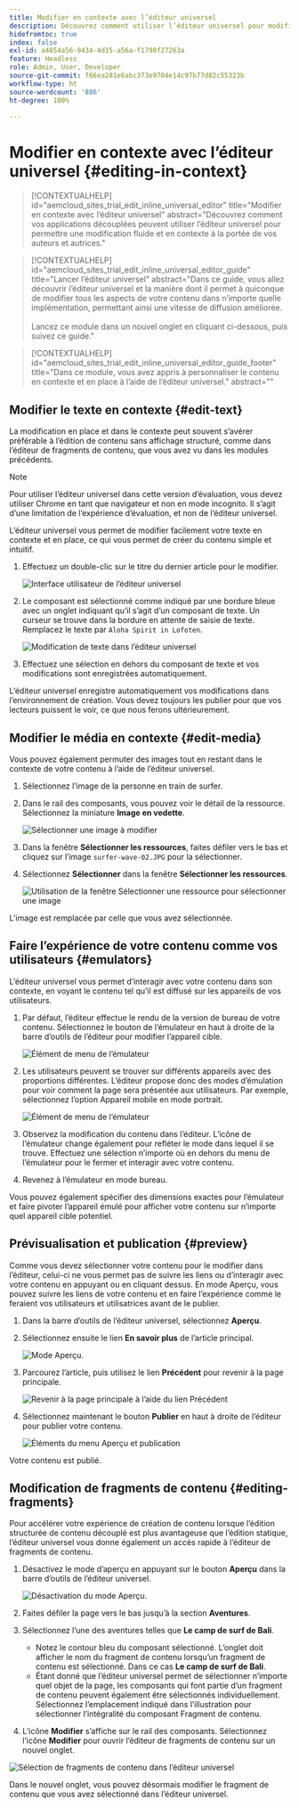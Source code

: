 ```yaml
---
title: Modifier en contexte avec l’éditeur universel
description: Découvrez comment utiliser l’éditeur universel pour modifier n’importe quel aspect de votre contenu en place et dans son contexte dans n’importe quelle mise en oeuvre.
hidefromtoc: true
index: false
exl-id: a4854a56-9434-4d15-a56a-f1798f27263a
feature: Headless
role: Admin, User, Developer
source-git-commit: f66ea281e6abc373e9704e14c97b77d82c55323b
workflow-type: ht
source-wordcount: '886'
ht-degree: 100%

---
```



# Modifier en contexte avec l’éditeur universel {#editing-in-context}

>[!CONTEXTUALHELP]
>id="aemcloud_sites_trial_edit_inline_universal_editor"
>title="Modifier en contexte avec l’éditeur universel"
>abstract="Découvrez comment vos applications découplées peuvent utiliser l’éditeur universel pour permettre une modification fluide et en contexte à la portée de vos auteurs et autrices."

>[!CONTEXTUALHELP]
>id="aemcloud_sites_trial_edit_inline_universal_editor_guide"
>title="Lancer l’éditeur universel"
>abstract="Dans ce guide, vous allez découvrir l’éditeur universel et la manière dont il permet à quiconque de modifier tous les aspects de votre contenu dans n’importe quelle implémentation, permettant ainsi une vitesse de diffusion améliorée.<br><br>Lancez ce module dans un nouvel onglet en cliquant ci-dessous, puis suivez ce guide."

>[!CONTEXTUALHELP]
>id="aemcloud_sites_trial_edit_inline_universal_editor_guide_footer"
>title="Dans ce module, vous avez appris à personnaliser le contenu en contexte et en place à l’aide de l’éditeur universel."
>abstract=""

## Modifier le texte en contexte {#edit-text}

La modification en place et dans le contexte peut souvent s’avérer préférable à l’édition de contenu sans affichage structuré, comme dans l’éditeur de fragments de contenu, que vous avez vu dans les modules précédents.

>[!NOTE]
>
>Pour utiliser l’éditeur universel dans cette version d’évaluation, vous devez utiliser Chrome en tant que navigateur et non en mode incognito. Il s’agit d’une limitation de l’expérience d’évaluation, et non de l’éditeur universel.

L’éditeur universel vous permet de modifier facilement votre texte en contexte et en place, ce qui vous permet de créer du contenu simple et intuitif.

1. Effectuez un double-clic sur le titre du dernier article pour le modifier.

   ![Interface utilisateur de l’éditeur universel](assets/do-not-localize/ue-component-mode.png)

1. Le composant est sélectionné comme indiqué par une bordure bleue avec un onglet indiquant qu’il s’agit d’un composant de texte. Un curseur se trouve dans la bordure en attente de saisie de texte. Remplacez le texte par `Aloha Spirit in Lofoten`.

   ![Modification de texte dans l’éditeur universel](assets/do-not-localize/ue-edit-text-2.png)

1. Effectuez une sélection en dehors du composant de texte et vos modifications sont enregistrées automatiquement.

L’éditeur universel enregistre automatiquement vos modifications dans l’environnement de création. Vous devez toujours les publier pour que vos lecteurs puissent le voir, ce que nous ferons ultérieurement.

## Modifier le média en contexte {#edit-media}

Vous pouvez également permuter des images tout en restant dans le contexte de votre contenu à l’aide de l’éditeur universel.

1. Sélectionnez l’image de la personne en train de surfer.

1. Dans le rail des composants, vous pouvez voir le détail de la ressource. Sélectionnez la miniature **Image en vedette**.

   ![Sélectionner une image à modifier](assets/do-not-localize/ue-edit-media.png)

1. Dans la fenêtre **Sélectionner les ressources**, faites défiler vers le bas et cliquez sur l’image `surfer-wave-02.JPG` pour la sélectionner.

1. Sélectionnez **Sélectionner** dans la fenêtre **Sélectionner les ressources**.

   ![Utilisation de la fenêtre Sélectionner une ressource pour sélectionner une image](assets/do-not-localize/ue-select-asset.png)

L’image est remplacée par celle que vous avez sélectionnée.

## Faire l’expérience de votre contenu comme vos utilisateurs {#emulators}

L’éditeur universel vous permet d’interagir avec votre contenu dans son contexte, en voyant le contenu tel qu’il est diffusé sur les appareils de vos utilisateurs.

1. Par défaut, l’éditeur effectue le rendu de la version de bureau de votre contenu. Sélectionnez le bouton de l’émulateur en haut à droite de la barre d’outils de l’éditeur pour modifier l’appareil cible.

   ![Élément de menu de l’émulateur](assets/do-not-localize/ue-emulator-1.png)

1. Les utilisateurs peuvent se trouver sur différents appareils avec des proportions différentes. L’éditeur propose donc des modes d’émulation pour voir comment la page sera présentée aux utilisateurs. Par exemple, sélectionnez l’option Appareil mobile en mode portrait.

   ![Élément de menu de l’émulateur](assets/do-not-localize/ue-emulator-2.png)

1. Observez la modification du contenu dans l’éditeur. L’icône de l’émulateur change également pour refléter le mode dans lequel il se trouve. Effectuez une sélection n’importe où en dehors du menu de l’émulateur pour le fermer et interagir avec votre contenu.

1. Revenez à l’émulateur en mode bureau.

Vous pouvez également spécifier des dimensions exactes pour l’émulateur et faire pivoter l’appareil émulé pour afficher votre contenu sur n’importe quel appareil cible potentiel.

## Prévisualisation et publication {#preview}

Comme vous devez sélectionner votre contenu pour le modifier dans l’éditeur, celui-ci ne vous permet pas de suivre les liens ou d’interagir avec votre contenu en appuyant ou en cliquant dessus. En mode Aperçu, vous pouvez suivre les liens de votre contenu et en faire l’expérience comme le feraient vos utilisateurs et utilisatrices avant de le publier.

1. Dans la barre d’outils de l’éditeur universel, sélectionnez **Aperçu**.

1. Sélectionnez ensuite le lien **En savoir plus** de l’article principal.

   ![Mode Aperçu.](assets/do-not-localize/ue-preview-publish-1.png)

1. Parcourez l’article, puis utilisez le lien **Précédent** pour revenir à la page principale.

   ![Revenir à la page principale à l’aide du lien Précédent](assets/do-not-localize/ue-preview-publish-3.png)

1. Sélectionnez maintenant le bouton **Publier** en haut à droite de l’éditeur pour publier votre contenu.

   ![Éléments du menu Aperçu et publication](assets/do-not-localize/ue-preview-publish-4.png)

Votre contenu est publié.

## Modification de fragments de contenu {#editing-fragments}

Pour accélérer votre expérience de création de contenu lorsque l’édition structurée de contenu découplé est plus avantageuse que l’édition statique, l’éditeur universel vous donne également un accès rapide à l’éditeur de fragments de contenu.

1. Désactivez le mode d’aperçu en appuyant sur le bouton **Aperçu** dans la barre d’outils de l’éditeur universel.

   ![Désactivation du mode Aperçu.](assets/do-not-localize/ue-toggle-off-preview.png)

1. Faites défiler la page vers le bas jusqu’à la section **Aventures**.

1. Sélectionnez l’une des aventures telles que **Le camp de surf de Bali**.

   * Notez le contour bleu du composant sélectionné. L’onglet doit afficher le nom du fragment de contenu lorsqu’un fragment de contenu est sélectionné. Dans ce cas **Le camp de surf de Bali**.
   * Étant donné que l’éditeur universel permet de sélectionner n’importe quel objet de la page, les composants qui font partie d’un fragment de contenu peuvent également être sélectionnés individuellement. Sélectionnez l’emplacement indiqué dans l’illustration pour sélectionner l’intégralité du composant Fragment de contenu.

1. L’icône **Modifier** s’affiche sur le rail des composants. Sélectionnez l’icône **Modifier** pour ouvrir l’éditeur de fragments de contenu sur un nouvel onglet.

![Sélection de fragments de contenu dans l’éditeur universel](assets/do-not-localize/ue-content-fragments.png)

Dans le nouvel onglet, vous pouvez désormais modifier le fragment de contenu que vous avez sélectionné dans l’éditeur universel.
